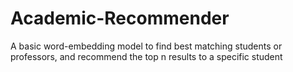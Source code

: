 # Academic-Recommender
A basic word-embedding model to find best matching students or professors, and recommend the top n results to a specific student
